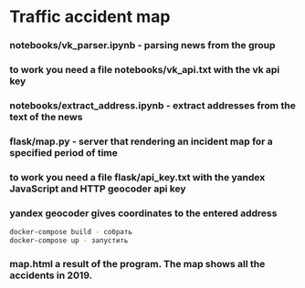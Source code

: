 # Traffic accident map

### notebooks/vk_parser.ipynb - parsing news from the group
### to work you need a file notebooks/vk_api.txt with the vk api key
### notebooks/extract_address.ipynb - extract addresses from the text of the news
### flask/map.py - server that rendering an incident map for a specified period of time
### to work you need a file flask/api_key.txt with the yandex JavaScript and HTTP geocoder api key
### yandex geocoder gives coordinates to the entered address

```bash
docker-compose build - собрать
docker-compose up - запустить
```

### map.html a result of the program. The map shows all the accidents in 2019.

